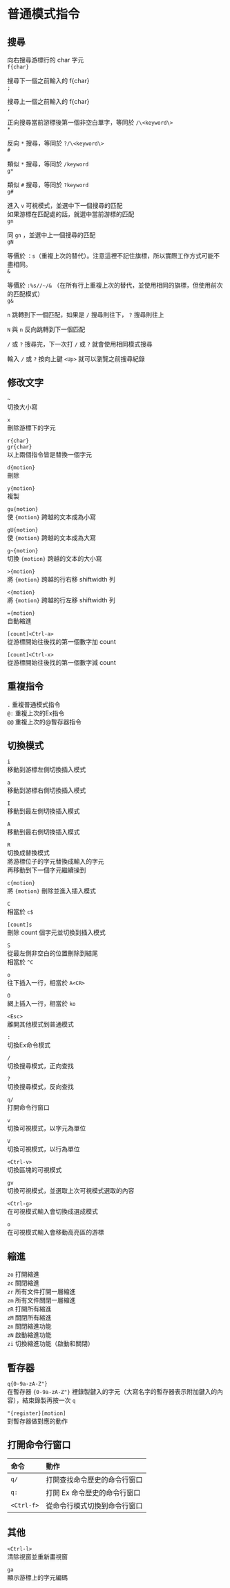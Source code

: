 # 普通模式指令

## 搜尋

向右搜尋游標行的 char 字元  
`f{char}`

搜尋下一個之前輸入的 f{char}  
`;`

搜尋上一個之前輸入的 f{char}  
`,`

正向搜尋當前游標後第一個非空白單字，等同於 `/\<keyword\>`  
`*`

反向 `*` 搜尋，等同於 `?/\<keyword\>`  
`#`

類似 `*` 搜尋，等同於 `/keyword`  
`g*`

類似 `#` 搜尋，等同於 `?keyword`  
`g#`

進入 `v` 可視模式，並選中下一個搜尋的匹配  
如果游標在匹配處的話，就選中當前游標的匹配  
`gn`

同 `gn` ，並選中上一個搜尋的匹配  
`gN`

等價於 `：s`（重複上次的替代）。注意這裡不記住旗標，所以實際工作方式可能不盡相同。  
`&`

等價於 `:%s//~/&` （在所有行上重複上次的替代，並使用相同的旗標，但使用前次的匹配模式）  
`g&`

`n` 跳轉到下一個匹配，如果是 `/` 搜尋則往下， `?` 搜尋則往上

`N` 與 `n` 反向跳轉到下一個匹配

`/` 或 `?` 搜尋完，下一次打 `/` 或 `?` 就會使用相同模式搜尋

輸入 `/` 或 `?` 按向上鍵 `<Up>` 就可以瀏覽之前搜尋紀錄

## 修改文字

`~`  
切換大小寫

`x`  
刪除游標下的字元

`r{char}`  
`gr{char}`  
以上兩個指令皆是替換一個字元

`d{motion}`  
刪除

`y{motion}`  
複製

`gu{motion}`  
使 `{motion}` 跨越的文本成為小寫

`gU{motion}`  
使 `{motion}` 跨越的文本成為大寫

`g~{motion}`  
切換 `{motion}` 跨越的文本的大小寫

`>{motion}`  
將 `{motion}` 跨越的行右移 shiftwidth 列

`<{motion}`  
將 `{motion}` 跨越的行左移 shiftwidth 列

`={motion}`  
自動縮進

`[count]<Ctrl-a>`  
從游標開始往後找的第一個數字加 count

`[count]<Ctrl-x>`  
從游標開始往後找的第一個數字減 count

## 重複指令

`.` 重複普通模式指令  
`@:` 重複上次的Ex指令  
`@@` 重複上次的@暫存器指令

## 切換模式

`i`  
移動到游標左側切換插入模式

`a`  
移動到游標右側切換插入模式

`I`  
移動到最左側切換插入模式

`A`  
移動到最右側切換插入模式

`R`  
切換成替換模式  
將游標位子的字元替換成輸入的字元  
再移動到下一個字元繼續操到

`c{motion}`   
將 `{motion}` 刪除並進入插入模式

`C`  
相當於 `c$`

`[count]s`  
刪除 count 個字元並切換到插入模式

`S`  
從最左側非空白的位置刪除到結尾  
相當於 `^C`

`o`  
往下插入一行，相當於 `A<CR>`

`O`  
網上插入一行，相當於 `ko`

`<Esc>`  
離開其他模式到普通模式

`:`  
切換Ex命令模式

`/`  
切換搜尋模式，正向查找

`?`  
切換搜尋模式，反向查找

`q/`  
打開命令行窗口

`v`  
切換可視模式，以字元為單位

`V`  
切換可視模式，以行為單位

`<Ctrl-v>`  
切換區塊的可視模式

`gv`  
切換可視模式，並選取上次可視模式選取的內容

`<Ctrl-g>`  
在可視模式輸入會切換成選成模式

`o`  
在可視模式輸入會移動高亮區的游標

## 縮進

`zo` 打開縮進  
`zc` 關閉縮進  
`zr` 所有文件打開一層縮進  
`zm` 所有文件關閉一層縮進  
`zR` 打開所有縮進  
`zM` 關閉所有縮進  
`zn` 關閉縮進功能  
`zN` 啟動縮進功能  
`zi` 切換縮進功能（啟動和關閉）

## 暫存器

`q{0-9a-zA-Z"}`  
在暫存器 `{0-9a-zA-Z"}` 裡錄製鍵入的字元（大寫名字的暫存器表示附加鍵入的內容），結束錄製再按一次 `q`

`"{register}[motion]`  
對暫存器做對應的動作

## 打開命令行窗口

| 命令 | 動作 |
| :--- | :--- |
| `q/` | 打開查找命令歷史的命令行窗口 |
| `q:` | 打開 Ex 命令歷史的命令行窗口 |
| `<Ctrl-f>` | 從命令行模式切換到命令行窗口 |

## 其他

`<Ctrl-l>`  
清除視窗並重新畫視窗

`ga`  
顯示游標上的字元編碼

